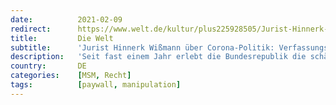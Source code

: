 ```yaml
---
date:          2021-02-09
redirect:      https://www.welt.de/kultur/plus225928505/Jurist-Hinnerk-Wissmann-ueber-Corona-Politik-Verfassungsbruch-Schlimmer.html
title:         Die Welt
subtitle:      'Jurist Hinnerk Wißmann über Corona-Politik: Verfassungsbruch? Schlimmer!'
description:   'Seit fast einem Jahr erlebt die Bundesrepublik die schärfsten Grundrechtseingriffe ihrer Geschichte. Nicht die Maßnahmen müssen sich rechtfertigen, der Begriff der „Vorsorge“ kehrt die Beweislast um. Doch Freiheit, die ihre Ungefährlichkeit beweisen muss, ist abgeschafft.'
country:       DE
categories:    [MSM, Recht]
tags:          [paywall, manipulation]
---
```

